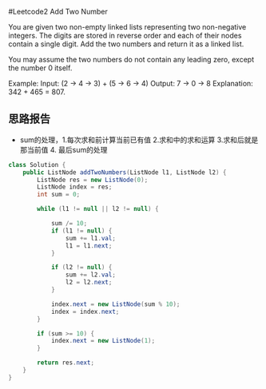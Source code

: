 #Leetcode2 Add Two Number

 You are given two non-empty linked lists representing two non-negative integers. The digits are stored in reverse order and each of their nodes contain a single digit. Add the two numbers and return it as a linked list.

You may assume the two numbers do not contain any leading zero, except the number 0 itself.

Example:
Input: (2 -> 4 -> 3) + (5 -> 6 -> 4)
Output: 7 -> 0 -> 8
Explanation: 342 + 465 = 807.

## 思路报告
* sum的处理，1.每次求和前计算当前已有值 2.求和中的求和运算 3.求和后就是那当前值 4. 最后sum的处理
```java
class Solution {
    public ListNode addTwoNumbers(ListNode l1, ListNode l2) {
        ListNode res = new ListNode(0);
        ListNode index = res;
        int sum = 0;

        while (l1 != null || l2 != null) {

            sum /= 10;
            if (l1 != null) {
                sum += l1.val;
                l1 = l1.next;
            }

            if (l2 != null) {
                sum += l2.val;
                l2 = l2.next;
            }

            index.next = new ListNode(sum % 10);
            index = index.next;
        }

        if (sum >= 10) {
            index.next = new ListNode(1);
        }

        return res.next;
    }
}
